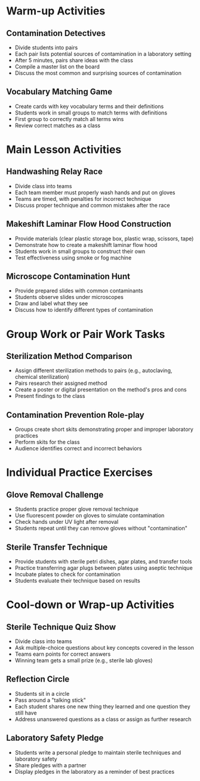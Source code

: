 # Warm-up Activities

## Contamination Detectives
- Divide students into pairs
- Each pair lists potential sources of contamination in a laboratory setting
- After 5 minutes, pairs share ideas with the class
- Compile a master list on the board
- Discuss the most common and surprising sources of contamination

## Vocabulary Matching Game
- Create cards with key vocabulary terms and their definitions
- Students work in small groups to match terms with definitions
- First group to correctly match all terms wins
- Review correct matches as a class

# Main Lesson Activities

## Handwashing Relay Race
- Divide class into teams
- Each team member must properly wash hands and put on gloves
- Teams are timed, with penalties for incorrect technique
- Discuss proper technique and common mistakes after the race

## Makeshift Laminar Flow Hood Construction
- Provide materials (clear plastic storage box, plastic wrap, scissors, tape)
- Demonstrate how to create a makeshift laminar flow hood
- Students work in small groups to construct their own
- Test effectiveness using smoke or fog machine

## Microscope Contamination Hunt
- Provide prepared slides with common contaminants
- Students observe slides under microscopes
- Draw and label what they see
- Discuss how to identify different types of contamination

# Group Work or Pair Work Tasks

## Sterilization Method Comparison
- Assign different sterilization methods to pairs (e.g., autoclaving, chemical sterilization)
- Pairs research their assigned method
- Create a poster or digital presentation on the method's pros and cons
- Present findings to the class

## Contamination Prevention Role-play
- Groups create short skits demonstrating proper and improper laboratory practices
- Perform skits for the class
- Audience identifies correct and incorrect behaviors

# Individual Practice Exercises

## Glove Removal Challenge
- Students practice proper glove removal technique
- Use fluorescent powder on gloves to simulate contamination
- Check hands under UV light after removal
- Students repeat until they can remove gloves without "contamination"

## Sterile Transfer Technique
- Provide students with sterile petri dishes, agar plates, and transfer tools
- Practice transferring agar plugs between plates using aseptic technique
- Incubate plates to check for contamination
- Students evaluate their technique based on results

# Cool-down or Wrap-up Activities

## Sterile Technique Quiz Show
- Divide class into teams
- Ask multiple-choice questions about key concepts covered in the lesson
- Teams earn points for correct answers
- Winning team gets a small prize (e.g., sterile lab gloves)

## Reflection Circle
- Students sit in a circle
- Pass around a "talking stick"
- Each student shares one new thing they learned and one question they still have
- Address unanswered questions as a class or assign as further research

## Laboratory Safety Pledge
- Students write a personal pledge to maintain sterile techniques and laboratory safety
- Share pledges with a partner
- Display pledges in the laboratory as a reminder of best practices